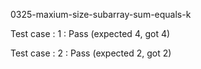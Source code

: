 
0325-maxium-size-subarray-sum-equals-k


Test case : 1 : Pass
 (expected 4, got 4)


Test case : 2 : Pass
 (expected 2, got 2)


